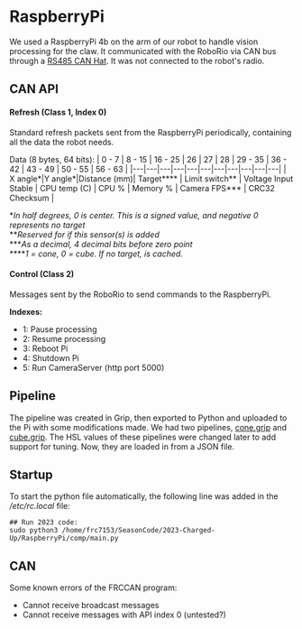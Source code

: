 # RaspberryPi
We used a RaspberryPi 4b on the arm of our robot to handle vision processing for the claw. It communicated with the RoboRio via CAN bus through a [RS485 CAN Hat](https://www.waveshare.com/rs485-can-hat.htm). It was not connected to the robot's radio.

## CAN API
#### Refresh (Class 1, Index 0)
Standard refresh packets sent from the RaspberryPi periodically, containing all the data the robot needs.

Data (8 bytes, 64 bits):
| 0 - 7 | 8 - 15 | 16 - 25 | 26 | 27 | 28 | 29 - 35 | 36 - 42 | 43 - 49 | 50 - 55 | 56 - 63 |
|---|---|---|---|---|---|---|---|---|---|---|
| X angle\*|Y angle\*|Distance (mm)| Target\*\*\*\* | Limit switch\*\* | Voltage Input Stable | CPU temp (C) | CPU % | Memory % | Camera FPS\*\*\* | CRC32 Checksum |

\*_In half degrees, 0 is center. This is a signed value, and negative 0 represents no target_
<br>
\*\*_Reserved for if this sensor(s) is added_
<br>
\*\*\*_As a decimal, 4 decimal bits before zero point_
<br>
\*\*\*\*_1 = cone, 0 = cube. If no target, is cached._

#### Control (Class 2)
Messages sent by the RoboRio to send commands to the RaspberryPi.

**Indexes:**
- 1: Pause processing
- 2: Resume processing
- 3: Reboot Pi
- 4: Shutdown Pi
- 5: Run CameraServer (http port 5000)

## Pipeline
The pipeline was created in Grip, then exported to Python and uploaded to the Pi with some modifications made. We had two pipelines, [cone.grip](/RaspberryPi/GRIP/cone.grip) and [cube.grip](/RaspberryPi/GRIP/cube.grip). The HSL values of these pipelines were changed later to add support for tuning. Now, they are loaded in from a JSON file.

## Startup
To start the python file automatically, the following line was added in the */etc/rc.local* file:
```
## Run 2023 code:
sudo python3 /home/frc7153/SeasonCode/2023-Charged-Up/RaspberryPi/comp/main.py
```

## CAN 
Some known errors of the FRCCAN program:
- Cannot receive broadcast messages
- Cannot receive messages with API index 0 (untested?)
